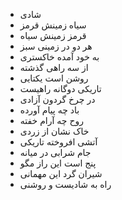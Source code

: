<ul>
<li>شادی</li>
<li>سیاه زمینش قرمز</li>
<li>قرمز زمینش سیاه</li>
<li>هر دو در زمینی سبز</li>
<li>به خود آمده خاکستری</li>
<li>از سه راهی گذشته</li>
<li>روشن است یکتایی</li>
<li>تاریکی دوگانه راهیست</li>
<li>در چرخ گردون آزادی</li>
<li>باد چه پیام آورده</li>
<li>روح چه آرام خفته</li>
<li>خاک نشان از زردی</li>
<li>آتشی افروخته تاریکی</li>
<li>جام شرابی در میانه</li>
<li>پنج است این راز مگو</li>
<li>شیران گرد این مهمانی</li>
<li>راه به شادیست و روشنی</li>
</ul>

